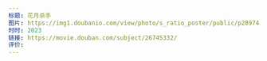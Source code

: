 ```yaml
---
标题: 花月杀手
图片: https://img1.doubanio.com/view/photo/s_ratio_poster/public/p2897460998.webp
时时: 2023
链接: https://movie.douban.com/subject/26745332/
评价:
---
```


